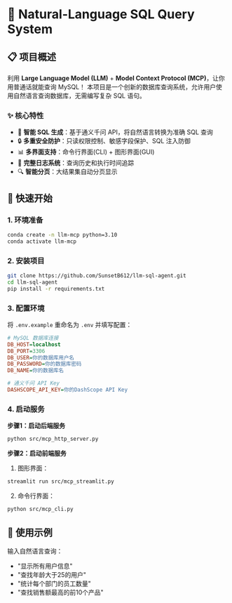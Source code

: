 # 🦉 Natural-Language SQL Query System



## 📋 项目概述

利用 **Large Language Model (LLM)** + **Model Context Protocol (MCP)**，让你用普通话就能查询 MySQL！
本项目是一个创新的数据库查询系统，允许用户使用自然语言查询数据库，无需编写复杂 SQL 语句。

### ✨ 核心特性

- 🤖 **智能 SQL 生成**：基于通义千问 API，将自然语言转换为准确 SQL 查询  
- 🔒 **多重安全防护**：只读权限控制、敏感字段保护、SQL 注入防御  
- 📊 **多界面支持**：命令行界面(CLI) + 图形界面(GUI)  
- 📝 **完整日志系统**：查询历史和执行时间追踪  
- 🔍 **智能分页**：大结果集自动分页显示  

## 🚀 快速开始

### 1. 环境准备
```bash
conda create -n llm-mcp python=3.10
conda activate llm-mcp
```

### 2. 安装项目
```bash
git clone https://github.com/SunsetB612/llm-sql-agent.git
cd llm-sql-agent
pip install -r requirements.txt
```

### 3. 配置环境
将 `.env.example` 重命名为 `.env` 并填写配置：
```ini
# MySQL 数据库连接
DB_HOST=localhost
DB_PORT=3306
DB_USER=你的数据库用户名
DB_PASSWORD=你的数据库密码
DB_NAME=你的数据库名

# 通义千问 API Key
DASHSCOPE_API_KEY=你的DashScope API Key
```

### 4. 启动服务

**步骤1：启动后端服务**
```bash
python src/mcp_http_server.py
```

**步骤2：启动前端服务**

1. 图形界面：
```bash
streamlit run src/mcp_streamlit.py
```

2. 命令行界面：
```bash
python src/mcp_cli.py
```

## 🎯 使用示例

输入自然语言查询：
- "显示所有用户信息"
- "查找年龄大于25的用户"  
- "统计每个部门的员工数量"
- "查找销售额最高的前10个产品"

